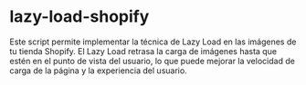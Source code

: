 # lazy-load-shopify
Este script permite implementar la técnica de Lazy Load en las imágenes de tu tienda Shopify. El Lazy Load retrasa la carga de imágenes hasta que estén en el punto de vista del usuario, lo que puede mejorar la velocidad de carga de la página y la experiencia del usuario.
